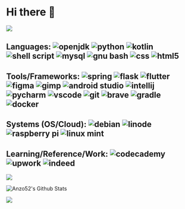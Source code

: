 # Hi there 👋

![](https://komarev.com/ghpvc/?username=Anzo52&style=plastic&color=green)

## Languages: ![openjdk](https://img.shields.io/badge/Java-ED8B00?style=for-the-badge&logo=openjdk&logoColor=white) ![python](https://img.shields.io/badge/Python-3776AB?style=for-the-badge&logo=python&logoColor=white) ![kotlin](https://img.shields.io/badge/Kotlin-0095D5?&style=for-the-badge&logo=kotlin&logoColor=white) ![shell script](https://img.shields.io/badge/Shell_Script-121011?style=for-the-badge&logo=gnu-bash&logoColor=white) ![mysql](https://img.shields.io/badge/MySQL-00000F?style=for-the-badge&logo=mysql&logoColor=white) ![gnu bash](https://img.shields.io/badge/GNU%20Bash-4EAA25?style=for-the-badge&logo=GNU%20Bash&logoColor=white) ![css](https://img.shields.io/badge/CSS-239120?&style=for-the-badge&logo=css3&logoColor=white) ![html5](https://img.shields.io/badge/HTML5-E34F26?style=for-the-badge&logo=html5&logoColor=white)

## Tools/Frameworks: ![spring](https://img.shields.io/badge/Spring-6DB33F?style=for-the-badge&logo=spring&logoColor=white) ![flask](https://img.shields.io/badge/Flask-000000?style=for-the-badge&logo=flask&logoColor=white) ![flutter](https://img.shields.io/badge/Flutter-02569B?style=for-the-badge&logo=flutter&logoColor=white) ![figma](https://img.shields.io/badge/Figma-F24E1E?style=for-the-badge&logo=figma&logoColor=white) ![gimp](https://img.shields.io/badge/gimp-5C5543?style=for-the-badge&logo=gimp&logoColor=white) ![android studio](https://img.shields.io/badge/Android_Studio-3DDC84?style=for-the-badge&logo=android-studio&logoColor=white) ![intellij](https://img.shields.io/badge/IntelliJ_IDEA-0078D4?style=for-the-badge&logo=intellij-idea&logoColor=orange) ![pycharm](https://img.shields.io/badge/PyCharm-000000.svg?&style=for-the-badge&logo=PyCharm&logoColor=white) ![vscode](https://img.shields.io/badge/Visual_Studio_Code-0078D4?style=for-the-badge&logo=visual%20studio%20code&logoColor=white) ![git](https://img.shields.io/badge/GIT-E44C30?style=for-the-badge&logo=git&logoColor=white) ![brave](https://img.shields.io/badge/Brave-FF1B2D?style=for-the-badge&logo=Brave&logoColor=white) ![gradle](https://img.shields.io/badge/Gradle-02303A.svg?style=for-the-badge&logo=Gradle&logoColor=white) ![docker](https://img.shields.io/badge/docker-%230db7ed.svg?style=for-the-badge&logo=docker&logoColor=white)

## Systems (OS/Cloud): ![debian](https://img.shields.io/badge/Debian-A81D33?style=for-the-badge&logo=debian&logoColor=white) ![linode](https://img.shields.io/badge/Linode-00A95C?style=for-the-badge&logo=Linode&logoColor=white) ![raspberry pi](https://img.shields.io/badge/Raspberry%20Pi-A22846?style=for-the-badge&logo=Raspberry%20Pi&logoColor=white) ![linux mint](https://img.shields.io/badge/Linux_Mint-87CF3E?style=for-the-badge&logo=linux-mint&logoColor=white)

## Learning/Reference/Work: ![codecademy](https://img.shields.io/badge/Codecademy-FFF0E5?style=for-the-badge&logo=codecademy&logoColor=303347) ![upwork](https://img.shields.io/badge/UpWork-6FDA44?style=for-the-badge&logo=Upwork&logoColor=white) ![indeed](https://img.shields.io/badge/Indeed-003A9B?style=for-the-badge&logo=Indeed&logoColor=white)

![](https://github-readme-stats.vercel.app/api/top-langs/?username=Anzo52&layout=compact&theme=merko)

![Anzo52's Github Stats](https://github-readme-stats.vercel.app/api?username=Anzo52&include_all_commits=true&count_private=true&show_icons=true&theme=chartreuse-dark)
  
![](https://github-profile-summary-cards.vercel.app/api/cards/profile-details?username=Anzo52&theme=github_dark) 

<!--
**Anzo52/Anzo52** is a ✨ _special_ ✨ repository because its `README.md` (this file) appears on your GitHub profile.

Here are some ideas to get you started:

- 🔭 I’m currently working on ...
- 🌱 I’m currently learning ...
- 👯 I’m looking to collaborate on ...
- 🤔 I’m looking for help with ...
- 💬 Ask me about ...
- 📫 How to reach me: ...
- 😄 Pronouns: ...
- ⚡ Fun fact: ...
- https://simpleicons.org/
- shields.io
-->
